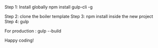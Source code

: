 Step 1: Install globally 
npm install gulp-cli -g

Step 2: clone the boiler template
Step 3: npm install inside the new project
Step 4: gulp 

For production : gulp --build


Happy coding!